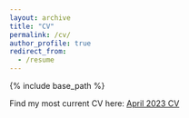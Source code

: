 ```yaml
---
layout: archive
title: "CV"
permalink: /cv/
author_profile: true
redirect_from:
  - /resume
---
```


{% include base_path %}

Find my most current CV here: [April 2023 CV](https://wolfalders.github.io/CV_may5th_2023.pdf)
